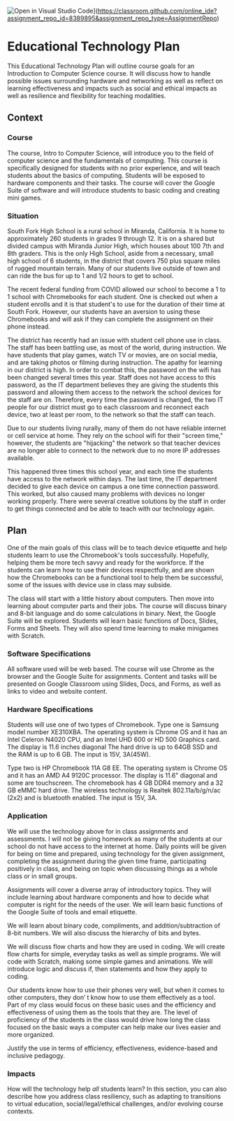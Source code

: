 ![Open in Visual Studio Code](https://classroom.github.com/assets/open-in-vscode-c66648af7eb3fe8bc4f294546bfd86ef473780cde1dea487d3c4ff354943c9ae.svg)](https://classroom.github.com/online_ide?assignment_repo_id=8389895&assignment_repo_type=AssignmentRepo)
# Educational Technology Plan

This Educational Technology Plan will outline course goals for an Introduction to Computer Science course.  It will discuss how to handle possible issues surrounding hardware and networking as well as reflect on learning effectiveness and impacts such as social and ethical impacts as well as resilience and flexibility for teaching modalities.

## Context

### Course

The course, Intro to Computer Science, will introduce you to the field of computer science and the fundamentals of computing. This course is specifically designed for students with no prior experience, and will teach students about the basics of computing.  Students will be exposed to hardware components and their tasks.  The course will cover the Google Suite of software and will introduce students to basic coding and creating mini games.

### Situation

South Fork High School is a rural school in Miranda, California.  It is home to approximately 260 students in grades 9 through 12.  It is on a shared but divided campus with Miranda Junior High, which houses about 100 7th and 8th graders.  This is the only High School, aside from a necessary, small high school of 6 students, in the district that covers 750 plus square miles of rugged mountain terrain.  Many of our students live outside of town and can ride the bus for up to 1 and 1/2 hours to get to school.

The recent federal funding from COVID allowed our school to become a 1 to 1 school with Chromebooks for each student.  One is checked out when a student enrolls and it is that student's to use for the duration of their time at South Fork.  However, our students have an aversion to using these Chromebooks and will ask if they can complete the assignment on their phone instead.

The district has recently had an issue with student cell phone use in class.  The staff has been battling use, as most of the world, during instruction.  We have students that play games, watch TV or movies, are on social media, and are taking photos or filming during instruction.  The apathy for learning in our district is high.  In order to combat this, the password on the wifi has been changed several times this year.  Staff does not have access to this password, as the IT department believes they are giving the students this password and allowing them access to the network the school devices for the staff are on.  Therefore, every time the password is changed, the two IT people for our district must go to each classroom and reconnect each device, two at least per room, to the network so that the staff can teach.

Due to our students living rurally, many of them do not have reliable internet or cell service at home.  They rely on the school wifi for their "screen time," however, the students are "hijacking" the network so that teacher devices are no longer able to connect to the network due to no more IP addresses available.

This happened three times this school year, and each time the students have access to the network within days.  The last time, the IT department decided to give each device on campus a one time connection password.  This worked, but also caused many problems with devices no longer working properly.  There were several creative solutions by the staff in order to get things connected and be able to teach with our technology again.

## Plan

One of the main goals of this class will be to teach device etiquette and help students learn to use the Chromebook's tools successfully.  Hopefully, helping them be more tech savvy and ready for the workforce.  If the students can learn how to use their devices respectfully, and are shown how the Chromebooks can be a functional tool to help them be successful, some of the issues with device use in class may subside.

The class will start with a little history about computers.  Then move into learning about computer parts and their jobs.  The course will discuss binary and 8-bit language and do some calculations in binary.  Next, the Google Suite will be explored.  Students will learn basic functions of Docs, Slides, Forms and Sheets.  They will also spend time learning to make minigames with Scratch.

### Software Specifications

All software used will be web based.  The course will use Chrome as the browser and the Google Suite for assignments.  Content and tasks will be presented on Google Classroom using Slides, Docs, and Forms, as well as links to video and website content.

### Hardware Specifications
Students will use one of two types of Chromebook.  Type one is Samsung model number XE310XBA. The operating system is Chrome OS and it has an Intel Celeron N4020 CPU, and an Intel UHD 600 or HD 500 Graphics card.  The display is 11.6 inches diagonal The hard drive is up to 64GB SSD and the RAM is up to 6 GB.  The input is 15V, 3A(45W).  

Type two is HP Chromebook 11A G8 EE.  The operating system is Chrome OS and it has an AMD A4 9120C processor.  The display is 11.6" diagonal and some are touchscreen.  The chromebook has 4 GB DDR4 memory and a 32 GB eMMC hard drive.  The wireless technology is Realtek 802.11a/b/g/n/ac (2x2) and is bluetooth enabled.  The input is 15V, 3A. 


### Application

We will use the technology above for in class assignments and assessments.  I will not be giving homework as many of the students at our school do not have access to the internet at home.  Daily points will be given for being on time and prepared, using technology for the given assignment, completing the assignment during the given time frame, participating positively in class, and being on topic when discussing things as a whole class or in small groups.

Assignments will cover a diverse array of introductory topics.  They will include learning about hardware components and how to decide what computer is right for the needs of the user.  We will learn basic functions of the Google Suite of tools and email etiquette.

We will learn about binary code, compliments, and addition/subtraction of 8-bit numbers.  We will also discuss the hierarchy of bits and bytes.  

We will discuss flow charts and how they are used in coding.  We will create flow charts for simple, everyday tasks as well as simple programs.  We will code with Scratch, making some simple games and animations.
We will introduce logic and discuss if, then statements and how they apply to coding.  

Our students know how to use their phones very well, but when it comes to other computers, they don’ t know how to use them effectively as a tool.  Part of my class would focus on these basic uses and the efficiency and effectiveness of using them as the tools that they are.  The level of proficiency of the students in the class would drive how long the class focused on the basic ways a computer can help make our lives easier and more organized.



 Justify the use in terms of efficiency, effectiveness, evidence-based and inclusive pedagogy.

### Impacts

How will the technology help *all* students learn? In this section, you can also
describe how you address class resiliency, such as adapting to
transitions to virtual education, social/legal/ethical challenges,  and/or
evolving course contexts.

